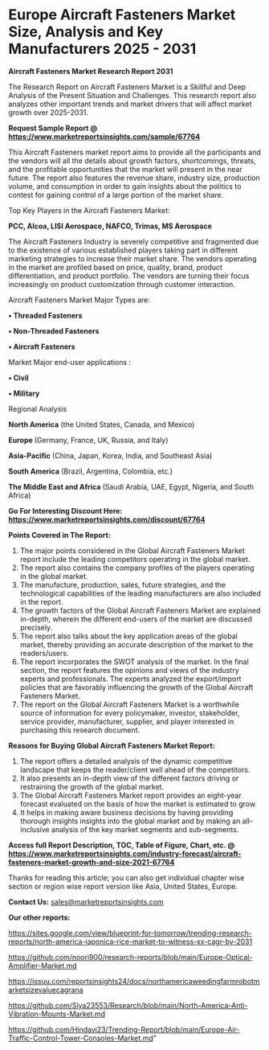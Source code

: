 # Europe Aircraft Fasteners Market Size, Analysis and Key Manufacturers 2025 - 2031

<strong>Aircraft Fasteners Market Research Report 2031</strong>

The Research Report on Aircraft Fasteners Market is a Skillful and Deep Analysis of the Present Situation and Challenges. This research report also analyzes other important trends and market drivers that will affect market growth over 2025-2031.

<strong>Request Sample Report @ <a href=https://www.marketreportsinsights.com/sample/67764>https://www.marketreportsinsights.com/sample/67764</a></strong>

This Aircraft Fasteners market report aims to provide all the participants and the vendors will all the details about growth factors, shortcomings, threats, and the profitable opportunities that the market will present in the near future. The report also features the revenue share, industry size, production volume, and consumption in order to gain insights about the politics to contest for gaining control of a large portion of the market share.

Top Key Players in the Aircraft Fasteners Market:

<strong>PCC, Alcoa, LISI Aerospace, NAFCO, Trimas, MS Aerospace</strong>

The Aircraft Fasteners Industry is severely competitive and fragmented due to the existence of various established players taking part in different marketing strategies to increase their market share. The vendors operating in the market are profiled based on price, quality, brand, product differentiation, and product portfolio. The vendors are turning their focus increasingly on product customization through customer interaction.

Aircraft Fasteners Market Major Types are:

<strong>• Threaded Fasteners

• Non-Threaded Fasteners

• Aircraft Fasteners</strong>

Market Major end-user applications :

<strong>• Civil

• Military</strong>

Regional Analysis

</u><strong><b>North America</b></strong> (the United States, Canada, and Mexico)

<strong><b>Europe </b></strong>(Germany, France, UK, Russia, and Italy)

<strong><b>Asia-Pacific</b></strong> (China, Japan, Korea, India, and Southeast Asia)

<strong><b>South America</b></strong> (Brazil, Argentina, Colombia, etc.)

<strong><b>The Middle East and Africa</b></strong> (Saudi Arabia, UAE, Egypt, Nigeria, and South Africa)

<strong>Go For Interesting Discount Here: <a href=https://www.marketreportsinsights.com/discount/67764>https://www.marketreportsinsights.com/discount/67764</a></strong>

<strong>Points Covered in The Report:</strong>
<ol>
  <li>The major points considered in the Global Aircraft Fasteners Market report include the leading competitors operating in the global market.</li>
  <li>The report also contains the company profiles of the players operating in the global market.</li>
  <li>The manufacture, production, sales, future strategies, and the technological capabilities of the leading manufacturers are also included in the report.</li>
  <li>The growth factors of the Global Aircraft Fasteners Market are explained in-depth, wherein the different end-users of the market are discussed precisely.</li>
  <li>The report also talks about the key application areas of the global market, thereby providing an accurate description of the market to the readers/users.</li>
  <li>The report incorporates the SWOT analysis of the market. In the final section, the report features the opinions and views of the industry experts and professionals. The experts analyzed the export/import policies that are favorably influencing the growth of the Global Aircraft Fasteners Market.</li>
  <li>The report on the Global Aircraft Fasteners Market is a worthwhile source of information for every policymaker, investor, stakeholder, service provider, manufacturer, supplier, and player interested in purchasing this research document.</li>
</ol>
<strong>Reasons for Buying Global Aircraft Fasteners Market Report:</strong>

<ol>
  <li>The report offers a detailed analysis of the dynamic competitive landscape that keeps the reader/client well ahead of the competitors.</li>
  <li>It also presents an in-depth view of the different factors driving or restraining the growth of the global market.</li>
  <li>The Global Aircraft Fasteners Market report provides an eight-year forecast evaluated on the basis of how the market is estimated to grow.</li>
  <li>It helps in making aware business decisions by having providing thorough insights insights into the global market and by making an all-inclusive analysis of the key market segments and sub-segments.</li>
</ol>
<strong>Access full Report Description, TOC, Table of Figure, Chart, etc. @ <a href=https://www.marketreportsinsights.com/industry-forecast/aircraft-fasteners-market-growth-and-size-2021-67764>https://www.marketreportsinsights.com/industry-forecast/aircraft-fasteners-market-growth-and-size-2021-67764</a></strong>


Thanks for reading this article; you can also get individual chapter wise section or region wise report version like Asia, United States, Europe.

<strong>Contact Us:</strong>
sales@marketreportsinsights.com

<strong>Our other reports:</strong>

<a href=https://sites.google.com/view/blueprint-for-tomorrow/trending-research-reports/north-america-japonica-rice-market-to-witness-xx-cagr-by-2031>https://sites.google.com/view/blueprint-for-tomorrow/trending-research-reports/north-america-japonica-rice-market-to-witness-xx-cagr-by-2031</a>

<a href=https://github.com/noori900/research-reports/blob/main/Europe-Optical-Amplifier-Market.md>https://github.com/noori900/research-reports/blob/main/Europe-Optical-Amplifier-Market.md</a>

<a href=https://issuu.com/reportsinsights24/docs/northamericaweedingfarmrobotmarketsizevaluecagrana>https://issuu.com/reportsinsights24/docs/northamericaweedingfarmrobotmarketsizevaluecagrana</a>

<a href=https://github.com/Siya23553/Research/blob/main/North-America-Anti-Vibration-Mounts-Market.md>https://github.com/Siya23553/Research/blob/main/North-America-Anti-Vibration-Mounts-Market.md</a>

<a href=https://github.com/Hindavi23/Trending-Report/blob/main/Europe-Air-Traffic-Control-Tower-Consoles-Market.md>https://github.com/Hindavi23/Trending-Report/blob/main/Europe-Air-Traffic-Control-Tower-Consoles-Market.md</a>"
